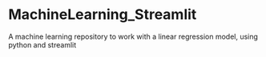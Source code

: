 # MachineLearning_Streamlit
A machine learning repository to work with a linear regression  model, using python and streamlit
